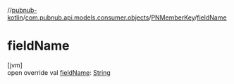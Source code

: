 //[pubnub-kotlin](../../../index.md)/[com.pubnub.api.models.consumer.objects](../index.md)/[PNMemberKey](index.md)/[fieldName](field-name.md)

# fieldName

[jvm]\
open override val [fieldName](field-name.md): [String](https://kotlinlang.org/api/latest/jvm/stdlib/kotlin/-string/index.html)
